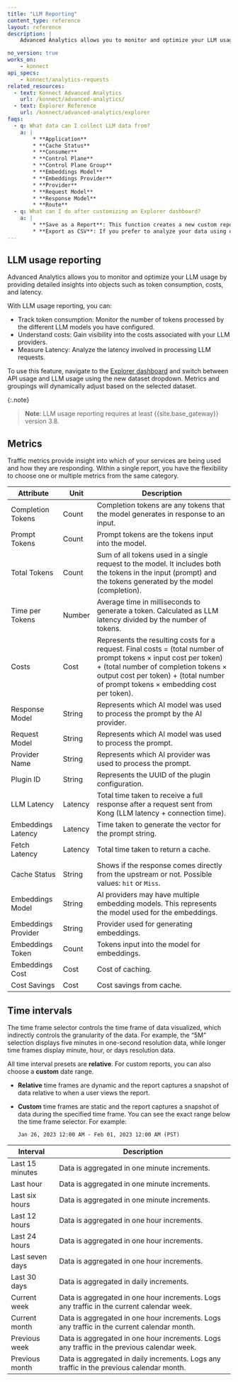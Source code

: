 ```yaml
---
title: "LLM Reporting"
content_type: reference
layout: reference
description: | 
    Advanced Analytics allows you to monitor and optimize your LLM usage by providing detailed insights into objects such as token consumption, costs, and latency.

no_version: true
works_on:
    - konnect
api_specs:
    - konnect/analytics-requests
related_resources:
  - text: Konnect Advanced Analytics
    url: /konnect/advanced-analytics/
  - text: Explorer Reference
    url: /konnect/advanced-analytics/explorer
faqs:
  - q: What data can I collect LLM data from?
    a: |
        * **Application**
        * **Cache Status**
        * **Consumer**
        * **Control Plane**
        * **Control Plane Group**
        * **Embeddings Model**
        * **Embeddings Provider**
        * **Provider**
        * **Request Model**
        * **Response Model**
        * **Route**
  - q: What can I do after customizing an Explorer dashboard?
    a: |
        * **Save as a Report**: This function creates a new custom report based on your current view, allowing you to revisit these specific insights at a later time.
        * **Export as CSV**: If you prefer to analyze your data using other tools, you can download the current view as a CSV file, making it portable and ready for further analysis elsewhere.    
---
```


## LLM usage reporting

Advanced Analytics allows you to monitor and optimize your LLM usage by providing detailed insights into objects such as token consumption, costs, and latency. 

With LLM usage reporting, you can:

* Track token consumption: Monitor the number of tokens processed by the different LLM models you have configured. 
* Understand costs: Gain visibility into the costs associated with your LLM providers. 
* Measure Latency: Analyze the latency involved in processing LLM requests. 

To use this feature, navigate to the [Explorer dashboard](https://cloud.konghq.com/us/analytics/explorer) and switch between API usage and LLM usage using the new dataset dropdown. Metrics and groupings will dynamically adjust based on the selected dataset. 

{:.note}
>**Note**: LLM usage reporting requires at least {{site.base_gateway}} version 3.8. 



## Metrics

Traffic metrics provide insight into which of your services are being used and how they are responding. Within a single report, you have the flexibility to choose one or multiple metrics from the same category.

| Attribute            | Unit          | Description                                                                                                                                                                                                                                                                           |
|----------------------|---------------|---------------------------------------------------------------------------------------------------------------------------------------------------------------------------------------------------------------------------------------------------------------------------------------|
| Completion Tokens     | Count         | Completion tokens are any tokens that the model generates in response to an input.       |
| Prompt Tokens         | Count         | Prompt tokens are the tokens input into the model.            |
| Total Tokens          | Count         | Sum of all tokens used in a single request to the model. It includes both the tokens in the input (prompt) and the tokens generated by the model (completion).  |
| Time per Tokens       | Number  | Average time in milliseconds to generate a token. Calculated as LLM latency divided by the number of tokens.                                                       |
| Costs                 | Cost  | Represents the resulting costs for a request. Final costs = (total number of prompt tokens × input cost per token) + (total number of completion tokens × output cost per token) + (total number of prompt tokens × embedding cost per token). |
| Response Model        | String        | Represents which AI model was used to process the prompt by the AI provider.   |
| Request Model         | String        | Represents which AI model was used to process the prompt. |
| Provider Name         | String        | Represents which AI provider was used to process the prompt.   |
| Plugin ID             | String        | Represents the UUID of the plugin configuration.          |
| LLM Latency           | Latency  | Total time taken to receive a full response after a request sent from Kong (LLM latency + connection time).             |
| Embeddings Latency    | Latency  | Time taken to generate the vector for the prompt string.  |
| Fetch Latency         | Latency | Total time taken to return a cache.                          |
| Cache Status          | String        | Shows if the response comes directly from the upstream or not. Possible values: `hit` or `Miss`.                                          |
| Embeddings Model      | String        | AI providers may have multiple embedding models. This represents the model used for the embeddings.                      |
| Embeddings Provider   | String        | Provider used for generating embeddings.                                                            |
| Embeddings Token      | Count         | Tokens input into the model for embeddings.  |
| Embeddings Cost       | Cost  | Cost of caching.  |
| Cost Savings          | Cost  | Cost savings from cache.            |


## Time intervals

The time frame selector controls the time frame of data visualized, which indirectly controls the
granularity of the data. For example, the “5M” selection displays five minutes in
one-second resolution data, while longer time frames display minute, hour, or days resolution data.

All time interval presets are **relative**. 
For custom reports, you can also choose a **custom** date range.

* **Relative** time frames are dynamic and the report captures a snapshot of data
relative to when a user views the report.
* **Custom** time frames are static and the report captures a snapshot of data
during the specified time frame. You can see the exact range below
the time frame selector. For example:

    ```
    Jan 26, 2023 12:00 AM - Feb 01, 2023 12:00 AM (PST)
    ```

Interval | Description  
---------|-------------
Last 15 minutes | Data is aggregated in one minute increments.
Last hour| Data is aggregated in one minute increments.
Last six hours | Data is aggregated in one minute increments.
Last 12 hours| Data is aggregated in one hour increments.
Last 24 hours| Data is aggregated in one hour increments.
Last seven days | Data is aggregated in one hour increments.
Last 30 days | Data is aggregated in daily increments.
Current week | Data is aggregated in one hour increments. Logs any traffic in the current calendar week. 
Current month | Data is aggregated in one hour increments. Logs any traffic in the current calendar month. 
Previous week | Data is aggregated in one hour increments. Logs any traffic in the previous calendar week.
Previous month | Data is aggregated in daily increments. Logs any traffic in the previous calendar month. 



